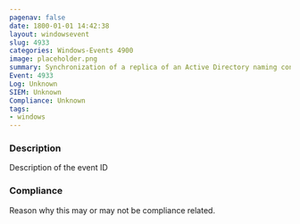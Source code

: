 ```yaml
---
pagenav: false
date: 1800-01-01 14:42:38
layout: windowsevent
slug: 4933
categories: Windows-Events 4900
image: placeholder.png
summary: Synchronization of a replica of an Active Directory naming context has ended
Event: 4933
Log: Unknown
SIEM: Unknown
Compliance: Unknown
tags:
- windows
---
```


### Description

Description of the event ID

### Compliance

Reason why this may or may not be compliance related.
